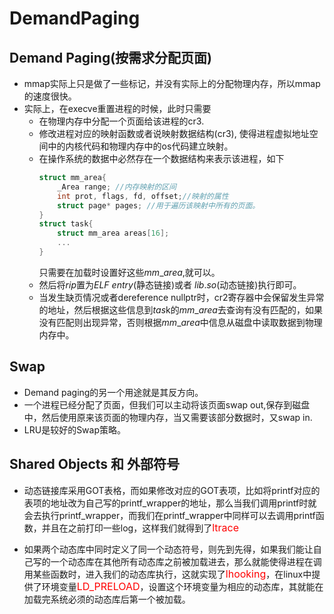# DemandPaging


## Demand Paging(按需求分配页面)
- mmap实际上只是做了一些标记，并没有实际上的分配物理内存，所以mmap的速度很快。
- 实际上，在execve重置进程的时候，此时只需要
  - 在物理内存中分配一个页面给该进程的cr3.
  - 修改进程对应的映射函数或者说映射数据结构(cr3), 使得进程虚拟地址空间中的内核代码和物理内存中的os代码建立映射。
  - 在操作系统的数据中必然存在一个数据结构来表示该进程，如下
    ```c
    struct mm_area{
        _Area range; //内存映射的区间
        int prot, flags, fd, offset;//映射的属性
        struct page* pages; //用于遍历该映射中所有的页面。
    }
    struct task{
        struct mm_area areas[16];
        ...
    }
    ```
    只需要在加载时设置好这些$mm\_area$,就可以。
   - 然后将$rip$置为$ELF~entry$(静态链接)或者 $lib.so$(动态链接)执行即可。
   - 当发生缺页情况或者dereference nullptr时，cr2寄存器中会保留发生异常的地址，然后根据这些信息到$tas$k的$mm\_area$去查询有没有匹配的，如果没有匹配则出现异常，否则根据$mm\_area$中信息从磁盘中读取数据到物理内存中。


## Swap  
- Demand paging的另一个用途就是其反方向。
- 一个进程已经分配了页面，但我们可以主动将该页面swap out,保存到磁盘中，然后使用原来该页面的物理内存，当又需要该部分数据时，又swap in.
- LRU是较好的Swap策略。


## Shared Objects 和 外部符号
- 动态链接库采用GOT表格，而如果修改对应的GOT表项，比如将printf对应的表项的地址改为自己写的printf\_wrapper的地址，那么当我们调用printf时就会去执行printf\_wrapper，而我们在printf\_wrapper中同样可以去调用printf函数，并且在之前打印一些log，这样我们就得到了<font color=red size=3>ltrace</font>
  
- 如果两个动态库中同时定义了同一个动态符号，则先到先得，如果我们能让自己写的一个动态库在其他所有动态库之前被加载进去，那么就能使得进程在调用某些函数时，进入我们的动态库执行，这就实现了<font color=red size=3>lhooking</font>，在linux中提供了环境变量<font color=red size=3>LD\_PRELOAD</font>，设置这个环境变量为相应的动态库，其就能在加载完系统必须的动态库后第一个被加载。
